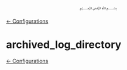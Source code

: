<p align=center>
   ﷽
</p>

[← Configurations](/docs/CONFIGURATION.md)

# archived_log_directory


[← Configurations](/docs/CONFIGURATION.md)

